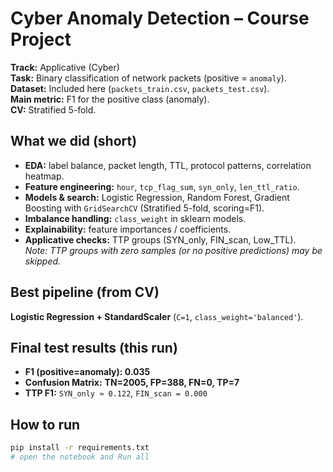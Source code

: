 # Cyber Anomaly Detection – Course Project

**Track:** Applicative (Cyber)  
**Task:** Binary classification of network packets (positive = `anomaly`).  
**Dataset:** Included here (`packets_train.csv`, `packets_test.csv`).  
**Main metric:** F1 for the positive class (anomaly).  
**CV:** Stratified 5-fold.

## What we did (short)
- **EDA:** label balance, packet length, TTL, protocol patterns, correlation heatmap.
- **Feature engineering:** `hour`, `tcp_flag_sum`, `syn_only`, `len_ttl_ratio`.
- **Models & search:** Logistic Regression, Random Forest, Gradient Boosting with `GridSearchCV` (Stratified 5-fold, scoring=F1).
- **Imbalance handling:** `class_weight` in sklearn models.
- **Explainability:** feature importances / coefficients.
- **Applicative checks:** TTP groups (SYN_only, FIN_scan, Low_TTL).  
  _Note: TTP groups with zero samples (or no positive predictions) may be skipped._

## Best pipeline (from CV)
**Logistic Regression + StandardScaler** (`C=1`, `class_weight='balanced'`).

## Final test results (this run)
- **F1 (positive=anomaly): 0.035**  
- **Confusion Matrix:** **TN=2005, FP=388, FN=0, TP=7**  
- **TTP F1:** `SYN_only ≈ 0.122`, `FIN_scan = 0.000`

## How to run
```bash
pip install -r requirements.txt
# open the notebook and Run all

